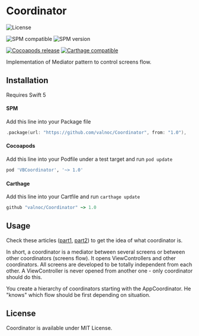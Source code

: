 # Coordinator
![License](https://img.shields.io/github/license/valnoc/Coordinator)

![SPM compatible](https://img.shields.io/badge/SPM-compatible-green.svg?style=flat) ![SPM version](https://img.shields.io/github/v/tag/valnoc/Coordinator?sort=semver)

[![Cocoapods release](https://img.shields.io/cocoapods/v/VBCoordinator.svg)]() [![Carthage compatible](https://img.shields.io/badge/Carthage-compatible-4BC51D.svg?style=flat)](https://github.com/Carthage/Carthage)

Implementation of Mediator pattern to control screens flow.

## Installation
Requires Swift 5

#### SPM
Add this line into your Package file
```swift
.package(url: "https://github.com/valnoc/Coordinator", from: "1.0"),
```

#### Cocoapods
Add this line into your Podfile under a test target and run `pod update`
```ruby
pod 'VBCoordinator', '~> 1.0'
```

#### Carthage
Add this line into your Cartfile and run `carthage update`
```ruby
github "valnoc/Coordinator" ~> 1.0
```

## Usage
Check these articles ([part1](https://medium.com/blacklane-engineering/coordinators-essential-tutorial-part-i-376c836e9ba7), [part2](https://medium.com/blacklane-engineering/coordinators-essential-tutorial-part-ii-b5ab3eb4a74)) to get the idea of what coordinator is.

In short, a coordinator is a mediator between several screens or between other coordinators (screens flow). It opens ViewControllers and other coordinators. All screens are developed to be totally independent from each other. A ViewController is never opened from another one - only coordinator should do this. 

You create a hierarchy of coordinators starting with the AppCoordinator. He "knows" which flow should be first depending on situation.

## License
Coordinator is available under MIT License.
